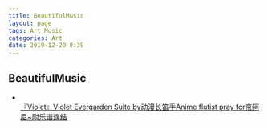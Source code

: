 ```yaml
---
title: BeautifulMusic
layout: page
tags: Art Music
categories: Art
date: 2019-12-20 8:39
---
```


## __BeautifulMusic__
- <br/>[『Violet』Violet Evergarden Suite by动漫长笛手Anime flutist pray for京阿尼~附乐谱连结](https://www.bilibili.com/video/av76380459)